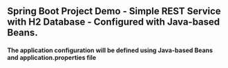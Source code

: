 ## Spring Boot Project Demo - Simple REST Service with H2 Database - Configured with Java-based Beans.
#### The application configuration will be defined using Java-based Beans and application.properties file